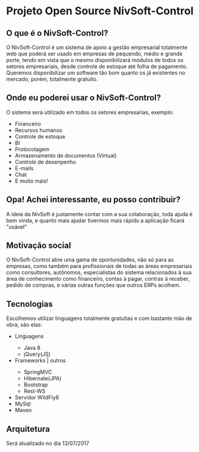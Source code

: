 <h1>Projeto Open Source NivSoft-Control</h1>


<h2>O que é o NivSoft-Control?</h2>
<p> O NivSoft-Control é um sistema de apoio a gestão empresarial totalmente web que poderá ser usado em empresas de pequendo, médio e grande porte, tendo em vista que o mesmo disponibilizará módulos de todos os setores empresariais, desde controle de estoque até folha de pagamento. Queremos disponibilizar um software tão bom quanto os já existentes no mercado, porém, totalmente gratuito.</p>

<h2>Onde eu poderei usar o NivSoft-Control?</h2>
<p>O sistema será utilizado em todos os setores empresarias, exemplo:</p>
<ul>
  <li>Financeiro</li>
  <li>Recursos humanos</li>
  <li>Controle de estoque</li>
  <li>BI</li>
  <li>Protocolagem</li>
  <li>Armazenamento de documentos (Virtual)</li>
  <li>Controle de desenpenho</li>
  <li>E-mails</li>
  <li>Chat</li>
  <li>E muito mais!</li>
</ul>

<h2>Opa! Achei interessante, eu posso contribuir?</h2>
<p>A ideia da NivSoft é justamente contar com a sua colaboração, toda ajuda é bem vinda, e quanto mais ajudar tivermos mais rápido a aplicação ficará "usável"</p>

<h2>Motivação social</h2>
<p>O NivSoft-Control abre uma gama de oportunidades, não só para as empresas, como também para profissionais de todas as áreas empresariais como consultores, autônomos, especialistas do sistema relacionados à sua área de conhecimento como financeiro, contas à pagar, contras à receber, pedido de compras, e várias outras funções que outros ERPs acolhem.</p>

<h2>Tecnologias</h2>
<p>Escolhemos utilizar linguagens totalmente gratuítas e com bastante mão de obra, são elas:<p>
<ul>
  <li>Linguagens</li>
  <ul>
    <li>Java 8</li>
    <li>jQuery(JS)</li>
  </ul>
  <li>Frameworks | outros</li>
  <ul>
    <li>SpringMVC</li>
    <li>Hibernate(JPA)</li>
    <li>Bootstrap</li>
    <li>Rest-WS</li>
  </ul>
  <li>Servidor WildFly8</li>
  <li>MySql</li>
  <li>Maven</li>
</ul>

<h2>Arquitetura</h1>
<p>Será atualizado no dia 13/07/2017</p>
